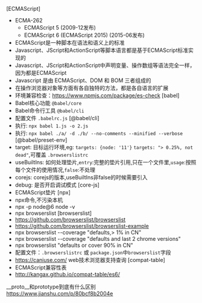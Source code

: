 [ECMAScript]
- ECMA-262
  - ECMAScript 5 (2009-12发布)
  - ECMAScript 6 (ECMAScript 2015) (2015-06发布)
- ECMAScript是一种脚本在语法和语义上的标准
- Javascript、JScript和ActionScript等脚本语言都是基于ECMAScript标准实现的
- Javascript、JScript和ActionScript中声明变量、操作数组等语法完全一样，因为都是ECMAScript
- Javascript 是由 ECMAScript、DOM 和 BOM 三者组成的
- 在操作浏览器对象等方面有各自独特的方法，都是各自语言的扩展
- 环境兼容检查：https://www.npmjs.com/package/es-check
[babel]
- Babel核心功能 `@babel/core`
- Babel命令行工具 `@babel/cli`
- 配置文件 `.babelrc.js`
[@babel/cli]
- 执行: `npx babel 1.js -o 2.js`
- 执行: `npx babel ./a/ -d ./b/ --no-comments --minified --verbose`
[@babel/preset-env]
- target: 目标运行环境,eg: `targets: {node: '11'}` `targets: "> 0.25%, not dead"`,可覆盖 `.browserslistrc`
- useBuiltIns: 如何处理垫片,`entry`:完整的垫片引用,只在一个文件里,`usage`:按照每个文件的使用情况,`false`:不处理
- corejs: corejs的版本,useBuiltIns非false的时候需要引入
- debug: 是否开启调试模式
[core-js]
- ECMAScript垫片
[npx]
- npx命令,不污染本机
- npx -p node@6 node -v
- npx browserslist
[browserslist]
- https://github.com/browserslist/browserslist
- https://github.com/browserslist/browserslist-example
- npx browserslist --coverage "defaults,> 1% in CN"
- npx browserslist --coverage "defaults and last 2 chrome versions"
- npx browserslist "defaults or cover 90% in CN"
- 配置文件：`.browserslistrc` 或 `package.json`中`browserslist`字段
- https://caniuse.com/ web技术浏览器支持查询
[compat-table]
- ECMAScript兼容性表
- http://kangax.github.io/compat-table/es6/

__proto__和prototype到底有什么区别 https://www.jianshu.com/p/80bcf8b2004e




